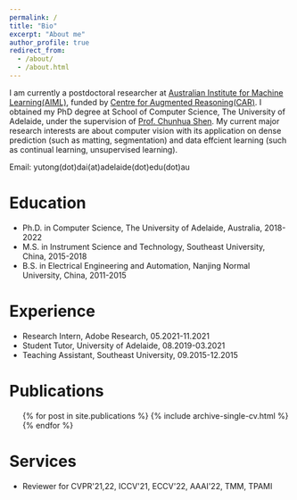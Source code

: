 ```yaml
---
permalink: /
title: "Bio"
excerpt: "About me"
author_profile: true
redirect_from: 
  - /about/
  - /about.html
---
```

I am currently a postdoctoral researcher at [Australian Institute for Machine Learning(AIML)](https://www.adelaide.edu.au/aiml/), funded by [Centre for Augmented Reasoning(CAR)](https://www.adelaide.edu.au/aiml/car). I obtained my PhD degree at School of Computer Science, The University of Adelaide, under the supervision of [Prof. Chunhua Shen](https://cshen.github.io/). My current major research interests are about computer vision with its application on dense prediction (such as matting, segmentation) and data effcient learning (such as continual learning, unsupervised learning).

Email: yutong(dot)dai(at)adelaide(dot)edu(dot)au

Education
======
* Ph.D. in Computer Science, The University of Adelaide, Australia, 2018-2022
* M.S. in Instrument Science and Technology, Southeast University, China, 2015-2018
* B.S. in Electrical Engineering and Automation, Nanjing Normal University, China, 2011-2015

Experience
======
* Research Intern, Adobe Research, 05.2021-11.2021
* Student Tutor, University of Adelaide, 08.2019-03.2021
* Teaching Assistant, Southeast University, 09.2015-12.2015


Publications
======
  <ul>{% for post in site.publications %}
    {% include archive-single-cv.html %}
  {% endfor %}</ul>
  
  
Services
======
* Reviewer for CVPR'21,22, ICCV'21, ECCV'22, AAAI'22, TMM, TPAMI

